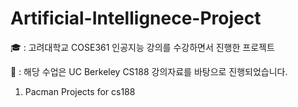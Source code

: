 # Artificial-Intellignece-Project

🎓 : 고려대학교 COSE361 인공지능 강의를 수강하면서 진행한 프로젝트

📖 : 해당 수업은 UC Berkeley CS188 강의자료를 바탕으로 진행되었습니다.
1. Pacman Projects for cs188



